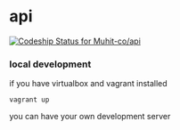 # api

[ ![Codeship Status for Muhit-co/api](https://codeship.com/projects/dbffa660-e41a-0132-e4fa-16773c71d38d/status?branch=master)](https://codeship.com/projects/81787)

### local development 

if you have virtualbox and vagrant installed 

`vagrant up`

you can have your own development server